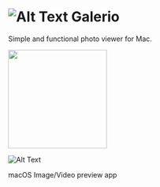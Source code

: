 # ![Alt Text](https://i.imgur.com/4CfMseZ.png) Galerio

Simple and functional photo viewer for Mac.

<img src="https://i.imgur.com/4CfMseZ.png" width="200" height="200" />


![Alt Text](https://i.imgur.com/sC4bXws.jpg)

macOS Image/Video preview app
